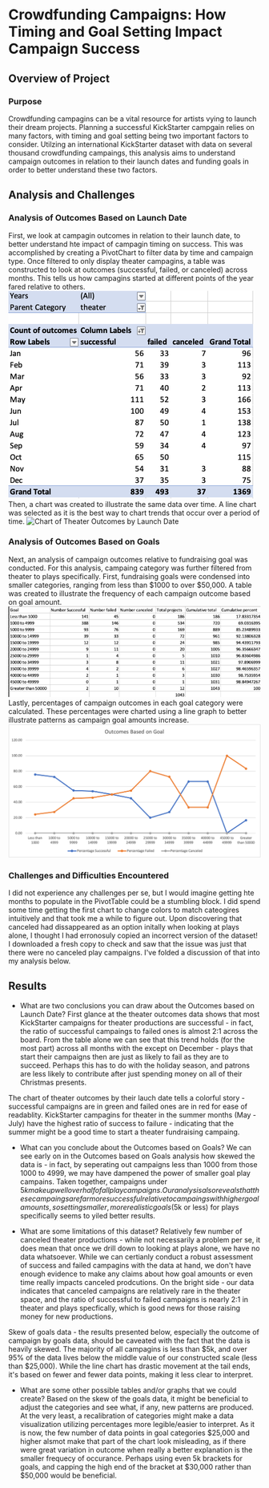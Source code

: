# Crowdfunding Campaigns: How Timing and Goal Setting Impact Campaign Success

## Overview of Project

### Purpose
Crowdfunding campagins can be a vital resource for artists vying to launch their dream projects.  Planning a successful KickStarter campgain relies on many factors, with timing and goal setting being two important factors to consider.  Utilzing an international KickStarter dataset  with data on several thousand crowdfunding campaings, this analysis aims to understand campaign outcomes in relation to their launch dates and funding goals in order to better understand these two factors.   

## Analysis and Challenges

### Analysis of Outcomes Based on Launch Date
First, we look at campagin outcomes in relation to their launch date, to better understand hte impact of campagin timing on success.  This was accomplished by creating a PivotChart to filter data by time and campaign type.  Once filtered to only display theater campagins, a table was constructed to look at outcomes (successful, failed, or canceled) across months.  This tells us how campagins started at different points of the year fared relative to others.
![Table of Theater Outcomes by Launch Date](/resources/Theater_Outcomes_by_Launch_Date_Table.png)
Then, a chart was created to illustrate the same data over time.  A line chart was selected as it is the best way to chart trends that occur over a period of time.
![Chart of Theater Outcomes by Launch Date](/resources/Theater_Outcomes_vs_Lanch.png)

### Analysis of Outcomes Based on Goals
Next, an analysis of campaign outcomes relative to fundraising goal was conducted.  For this analysis, campaing category was further filtered from theater to plays specifically.  First, fundraising goals were condensed into smaller categories, ranging from less than $1000 to over $50,000.  A table was created to illustrate the frequency of each campaign outcome based on goal amount.
![Table of Play Outcomes Based on Goal](/resources/Outcomes_vs_Goal_Table.png)
Lastly, percentages of campaign outcomes in each goal category were calculated.  These percentages were charted using a line graph to better illustrate patterns as campaign goal amounts increase.
![Chart of Play Outcomes Based on Goal](/resources/Outcomes_vs_Goals.png)

### Challenges and Difficulties Encountered
I did not experience any challenges per se, but I would imagine getting hte months to populate in the PivotTable could be a stumbling block.  I did spend some time getting the first chart to change colors to match cateogires intuitively and that took me a while to figure out.  Upon discovering that canceled had dissappeared as an option initally when looking at plays alone, I thought I had erronosuly copied an incorrect version of the dataset! I downloaded a fresh copy to check and saw that the issue was just that there were no canceled play campaigns.  I've folded a discussion of that into my analysis below.  

## Results

- What are two conclusions you can draw about the Outcomes based on Launch Date?
First glance at the theater outcomes data shows that most KickStarter campaigns for theater productions are successful - in fact, the ratio of successful campaings to failed ones is almost 2:1 across the board.  From the table alone we can see that this trend holds (for the most part) across all months with the except on December - plays that start their campaigns then are just as likely to fail as they are to succeed.  Perhaps this has to do with the holiday season, and patrons are less likely to contribute after just spending money on all of their Christmas presents.

The chart of theater outcomes by their lauch date tells a colorful story - successful campaigns are in green and failed ones are in red for ease of readablity.  KickStarter campagins for theater in the summer months (May - July) have the highest ratio of success to failure - indicating that the summer might be a good time to start a theater fundraising campaing.  

- What can you conclude about the Outcomes based on Goals?
We can see early on in the Outcomes based on Goals analysis how skewed the data is - in fact, by seperating out campaigns less than 1000 from those 1000 to 4999, we may have dampened the power of smaller goal play campains.  Taken together, campaigns under $5k make up well over half of all play campaigns.  Our analysis also reveals that these campaings are far more successful relative to campaings with higher goal amounts, so setting smaller, more realistic goals ($5k or less) for plays specifically seems to yiled better results.

- What are some limitations of this dataset?
Relatively few number of canceled theater productions - while not necessarily a problem per se, it does mean that once we drill down to looking at plays alone, we have no data whatsoever.  While we can certianly conduct a robust assessment of success and failed campagins with the data at hand, we don't have enough evidence to make any claims about how goal amounts or even time really impacts canceled prodcutions.  On the bright side - our data indicates that canceled campaigns are relatively rare in the theater space, and the ratio of successful to failed campaigns is nearly 2:1 in theater and plays specfically, which is good news for those raising money for new productions.  

Skew of goals data - the results presented below, especially the outcome of campaign by goals data, should be caveated with the fact that the data is heavily skewed.  The majority of all campagins is less than $5k, and over 95% of the data lives below the middle value of our constructed scale (less than $25,000).  While the line chart has drastic movement at the tail ends, it's based on fewer and fewer data points, making it less clear to interpret.  

- What are some other possible tables and/or graphs that we could create?
Based on the skew of the goals data, it might be beneficial to adjust the categories and see what, if any, new patterns are produced.  At the very least, a recalibration of categories might make a data visualization utilizing percentages more legible/easier to interpret.  As it is now, the few number of data points in goal categories $25,000 and higher alsmot make that part of the chart look misleading, as if there were great variation in outcome when really a better explanation is the smaller frequecy of occurance.  Perhaps using even 5k brackets for goals, and capping the high end of the bracket at $30,000 rather than $50,000 would be beneficial. 
